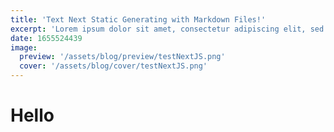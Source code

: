 ```yaml
---
title: 'Text Next Static Generating with Markdown Files!'
excerpt: 'Lorem ipsum dolor sit amet, consectetur adipiscing elit, sed do eiusmod tempor incididunt ut labore et dolore magna aliqua. Praesent elementum facilisis leo vel fringilla est ullamcorper eget. At imperdiet dui accumsan sit amet nulla facilities morbi tempus.'
date: 1655524439
image:
  preview: '/assets/blog/preview/testNextJS.png'
  cover: '/assets/blog/cover/testNextJS.png'
---
```


# Hello
